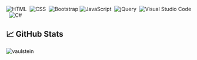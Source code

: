 
![HTML](https://img.shields.io/badge/-HTML-05122A?style=flat&logo=HTML5)&nbsp;
![CSS](https://img.shields.io/badge/-CSS-05122A?style=flat&logo=CSS3&logoColor=1572B6)&nbsp;
![Bootstrap](https://img.shields.io/badge/-Bootstrap-05122A?style=flat&logo=bootstrap&logoColor=563D7C)
![JavaScript](https://img.shields.io/badge/-JavaScript-05122A?style=flat&logo=javascript)&nbsp;
![jQuery](https://img.shields.io/badge/-jQuery-05122A?style=flat&logo=jQuery)&nbsp;
![Visual Studio Code](https://img.shields.io/badge/-Visual%20Studio%20Code-05122A?style=flat&logo=visual-studio-code&logoColor=007ACC)&nbsp;
![C#](https://img.shields.io/badge/C%23%20-05122A?style=flat&logo=c-sharp&logoColor=FFA518)

## &#x1f4c8; GitHub Stats

<p align="left"><img align="left" src="https://github-readme-stats.vercel.app/api/top-langs?username=angelucas&show_icons=true&locale=en&layout=compact&theme=radical" alt="vaulstein" /></p>